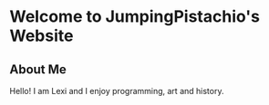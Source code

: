 # Welcome to JumpingPistachio's Website
## About Me
Hello! I am Lexi and I enjoy programming, art and history.